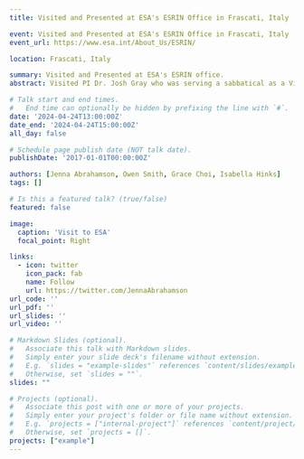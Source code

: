```yaml
---
title: Visited and Presented at ESA's ESRIN Office in Frascati, Italy

event: Visited and Presented at ESA's ESRIN Office in Frascati, Italy
event_url: https://www.esa.int/About_Us/ESRIN/

location: Frascati, Italy

summary: Visited and Presented at ESA's ESRIN office. 
abstract: Visited PI Dr. Josh Gray who was serving a sabbatical as a Visiting Scientist at the European Space Agency's ESRIN office in Frascati, Italy. We got the chance to present to ESA's Science Hub Team and get a tour of the facilities.

# Talk start and end times.
#   End time can optionally be hidden by prefixing the line with `#`.
date: '2024-04-24T13:00:00Z'
date_end: '2024-04-24T15:00:00Z'
all_day: false

# Schedule page publish date (NOT talk date).
publishDate: '2017-01-01T00:00:00Z'

authors: [Jenna Abrahamson, Owen Smith, Grace Choi, Isabella Hinks]
tags: []

# Is this a featured talk? (true/false)
featured: false

image:
  caption: 'Visit to ESA'
  focal_point: Right

links:
  - icon: twitter
    icon_pack: fab
    name: Follow
    url: https://twitter.com/JennaAbrahamson
url_code: ''
url_pdf: ''
url_slides: ''
url_video: ''

# Markdown Slides (optional).
#   Associate this talk with Markdown slides.
#   Simply enter your slide deck's filename without extension.
#   E.g. `slides = "example-slides"` references `content/slides/example-slides.md`.
#   Otherwise, set `slides = ""`.
slides: ""

# Projects (optional).
#   Associate this post with one or more of your projects.
#   Simply enter your project's folder or file name without extension.
#   E.g. `projects = ["internal-project"]` references `content/project/deep-learning/index.md`.
#   Otherwise, set `projects = []`.
projects: ["example"]
---
```

